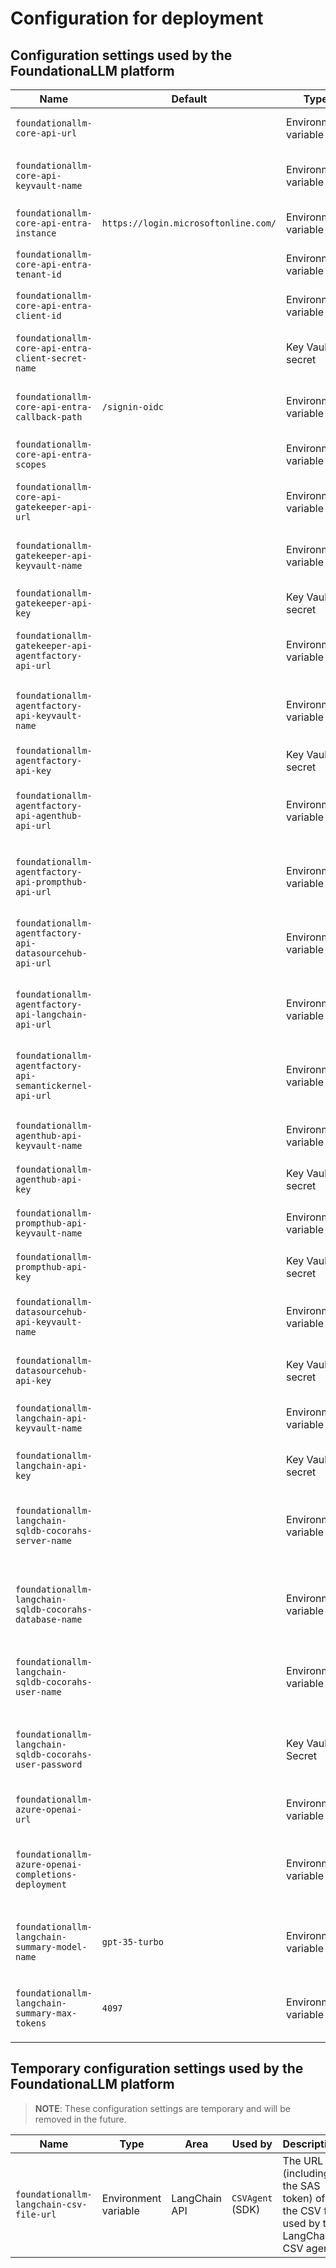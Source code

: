 # Configuration for deployment

## Configuration settings used by the FoundationaLLM platform

Name | Default | Type | Area | Used by | Description
--- | --- | --- | --- | --- | ---
`foundationallm-core-api-url` |  | Environment variable | User Portal | `ChatThread.vue`, `index.vue` | The URL of the FoundationaLLM Core API.
`foundationallm-core-api-keyvault-name` |  | Environment variable | Core API |  | The name of the Azure Key Vault used by the Core API.
`foundationallm-core-api-entra-instance` | `https://login.microsoftonline.com/` | Environment variable | Core API |  | The Entra instance used by the Core API.
`foundationallm-core-api-entra-tenant-id` | | Environment variable | Core API |  | The Entra tenant ID used by the Core API.
`foundationallm-core-api-entra-client-id` |  | Environment variable | Core API |  | The Entra client ID used by the Core API.
`foundationallm-core-api-entra-client-secret-name` |  | Key Vault secret| Core API |  | Name of the Entra client secret used by the Core API.
`foundationallm-core-api-entra-callback-path` | `/signin-oidc` | Environment variable | Core API |  | The Entra callback path used by the Core API.
`foundationallm-core-api-entra-scopes` |  | Environment variable | Core API |  | The Entra scopes used by the Core API.
`foundationallm-core-api-gatekeeper-api-url` |  | Environment variable | Core API |  | The URL of the Gatekeeper API used by the Core API.
`foundationallm-gatekeeper-api-keyvault-name` |  | Environment variable | Gatekeeper API | | The name of the Azure Key Vault used by the Gatekeeper API.
`foundationallm-gatekeeper-api-key` |  | Key Vault secret| Gatekeeper API |  | The first Gatekeeper API key.
`foundationallm-gatekeeper-api-agentfactory-api-url` |  | Environment variable | Gatekeeper API |  | The URL of the Agent Factory API used by the Gatekeeper API.
`foundationallm-agentfactory-api-keyvault-name` |  | Environment variable | Agent Factory API |  | The name of the Azure Key Vault used by the Agent Factory API.
`foundationallm-agentfactory-api-key` |  | Key Vault secret| Agent Factory API |  | The first Agent Factory API key.
`foundationallm-agentfactory-api-agenthub-api-url` |  | Environment variable | Agent Factory API |  | The URL of the Agent Hub API used by the Agent Factory API.
`foundationallm-agentfactory-api-prompthub-api-url` |  | Environment variable | Agent Factory API |  | The URL of the Prompt Hub API used by the Agent Factory API.
`foundationallm-agentfactory-api-datasourcehub-api-url` |  | Environment variable | Agent Factory API |  | The URL of the Data Source Hub API used by the Agent Factory API.
`foundationallm-agentfactory-api-langchain-api-url` |  | Environment variable | Agent Factory API |  | The URL of the LangChain API used by the Agent Factory API.
`foundationallm-agentfactory-api-semantickernel-api-url` |  | Environment variable | Agent Factory API |  | The URL of the Semantic Kernel API used by the Agent Factory API.
`foundationallm-agenthub-api-keyvault-name` |  | Environment variable | Agent Hub API | `Configuration` (SDK) | The name of the Azure Key Vault used by the Agent Hub API.
`foundationallm-agenthub-api-key` |  | Key Vault secret| Agent Hub API | `APIKeyValidator` (SDK) | The first Agent Hub API key.
`foundationallm-prompthub-api-keyvault-name` |  | Environment variable | Prompt Hub API | `Configuration` (SDK) | The name of the Azure Key Vault used by the Prompt Hub API.
`foundationallm-prompthub-api-key` |  | Key Vault secret| Prompt Hub API | `APIKeyValidator` (SDK) | The first Prompt Hub API key.
`foundationallm-datasourcehub-api-keyvault-name` |  | Environment variable | Data Source Hub API | `Configuration` (SDK) | The name of the Azure Key Vault used by the Data Source Hub API.
`foundationallm-datasourcehub-api-key` |  | Key Vault secret| Data Source Hub API | `APIKeyValidator` (SDK) | The first Data Source Hub API key.
`foundationallm-langchain-api-keyvault-name` |  | Environment variable | LangChain API | `Configuration` (SDK) | The name of the Azure Key Vault used by the LangChain API.
`foundationallm-langchain-api-key` |  | Key Vault secret| LangChain API | `APIKeyValidator` (SDK) | The first LangChain API key.
`foundationallm-langchain-sqldb-cocorahs-server-name` |  | Environment variable | LangChain API | `SqlDbConfig` (SDK) | The name of the Azure SQL Server used by the LangChain Cocorahs SQL agent.
`foundationallm-langchain-sqldb-cocorahs-database-name` |  | Environment variable | LangChain API | `SqlDbConfig` (SDK) | The name of the database used by the LangChain Cocorahs SQL agent.
`foundationallm-langchain-sqldb-cocorahs-user-name` |  | Environment variable | LangChain API | `SqlDbConfig` (SDK) | The user name used by the LangChain Cocorahs SQL agent.
`foundationallm-langchain-sqldb-cocorahs-user-password` |  | Key Vault Secret | LangChain API | `SqlDbConfig` (SDK) | The user password used by the LangChain Cocorahs SQL agent.
`foundationallm-azure-openai-url` |  | Environment variable | LangChain API | `AzureChatLLM` (SDK) | The URL of the Azure OpenAI API.
`foundationallm-azure-openai-completions-deployment` |  | Environment variable | LangChain API | `AzureChatLLM` (SDK) | The name of the completions Azure Open AI deployment used by LangChain API.
`foundationallm-langchain-summary-model-name` | `gpt-35-turbo` | Environment variable | LangChain API | `SummaryAgent` (SDK) | The name of the summary model used by the LangChain summary agent.
`foundationallm-langchain-summary-max-tokens` | `4097` | Environment variable | LangChain API | `SummaryAgent` (SDK) | The maximum number of input tokens used by the LangChain summary agent.

## Temporary configuration settings used by the FoundationaLLM platform

>**NOTE**: These configuration settings are temporary and will be removed in the future.

Name | Type | Area | Used by | Description
--- | --- | --- | --- | ---
`foundationallm-langchain-csv-file-url` | Environment variable | LangChain API | `CSVAgent` (SDK) | The URL (including the SAS token) of the CSV file used by the LangChain CSV agent.